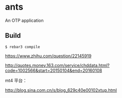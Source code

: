 ants
=====

An OTP application

Build
-----

    $ rebar3 compile


https://www.zhihu.com/question/22145919

http://quotes.money.163.com/service/chddata.html?code=1002566&start=20150104&end=20160108



mt4 平台：

http://blog.sina.com.cn/s/blog_629c40e00102xtup.html


